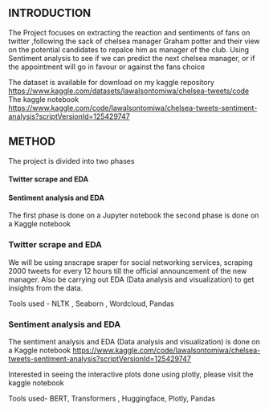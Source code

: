 ## INTRODUCTION

The Project focuses on extracting the reaction and sentiments of fans on twitter ,following the sack of chelsea manager Graham potter and their view on the potential candidates to repalce him as manager of the club.
Using Sentiment analysis to see if we can predict the next chelsea manager, or if the appointment will go in favour or against the fans choice 

The dataset is available for download on my kaggle repository https://www.kaggle.com/datasets/lawalsontomiwa/chelsea-tweets/code
The kaggle notebook  https://www.kaggle.com/code/lawalsontomiwa/chelsea-tweets-sentiment-analysis?scriptVersionId=125429747

## METHOD

The project is divided into two phases 
#### Twitter scrape and EDA

#### Sentiment analysis and EDA
The first phase is done on a Jupyter notebook the second phase is done on a Kaggle notebook

### Twitter scrape and EDA
We will be using snscrape sraper for social networking services, scraping 2000 tweets for every 12 hours till the official announcement of the new manager.
Also be carrying out EDA (Data analysis and visualization) to get insights from the data. 

Tools used - NLTK , Seaborn , Wordcloud, Pandas

### Sentiment analysis and EDA
The sentiment analysis and EDA (Data analysis and visualization) is done on a Kaggle notebook https://www.kaggle.com/code/lawalsontomiwa/chelsea-tweets-sentiment-analysis?scriptVersionId=125429747

Interested in seeing the interactive plots done using plotly, please visit the kaggle notebook

Tools used- BERT, Transformers , Huggingface, Plotly, Pandas



